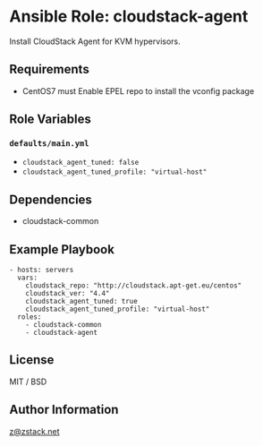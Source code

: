 # Ansible Role: cloudstack-agent

Install CloudStack Agent for KVM hypervisors.

## Requirements

- CentOS7 must Enable EPEL repo to install the vconfig package

## Role Variables

### `defaults/main.yml`

* `cloudstack_agent_tuned: false`
* `cloudstack_agent_tuned_profile: "virtual-host"`

## Dependencies

- cloudstack-common

## Example Playbook

    - hosts: servers
      vars:
        cloudstack_repo: "http://cloudstack.apt-get.eu/centos"
        cloudstack_ver: "4.4"
        cloudstack_agent_tuned: true
        cloudstack_agent_tuned_profile: "virtual-host"
      roles:
        - cloudstack-common
        - cloudstack-agent

## License

MIT / BSD

## Author Information

z@zstack.net
